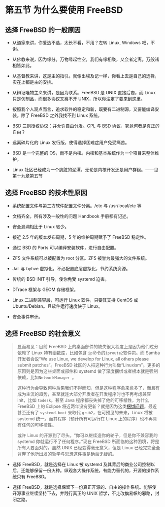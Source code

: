 # 第五节 为什么要使用 FreeBSD

## 选择 FreeBSD 的一般原因

 - 从道家来讲，你爱选不选，太长不看，不用？左转 Linux, Windows 吧，不谢。

 - 从佛教来说，因为缘分。万物缘起性空，我们有缘相聚，又会者定离。万般诸相皆如此。

 - 从基督教来讲，这是主的指引。就像出埃及记一样，你看上去是自己的选择，实在上都是主的安排。

 - 从辩证唯物主义来讲，是因为联系。FreeBSD 是 UNIX 直接后裔，而 Linux 只是仿制品，而很多协议又离不开 UNIX，所以你注定了要来到这里。

 - 按照我个人观点而言，追求软件的稳定和新，既要有二进制源，又要能编译安装。除了 FreeBSD 之外我找不到 Linux 系统。

 - BSD 三则授权协议：并允许自由分发。GPL 与 BSD 协议，究竟何者是真正的自由？

 - 远离碎片化的 Linux 发行版，使得选择困难症用户免受痛苦。

 - BSD 是一个完整的 OS，而不是内核。内核和基本系统作为一个项目来整体维护。

 - Linux 社区已经成为一个肮脏的泥潭，无论是内核开发还是用户群组。——见 第十九章第五节

## 选择 FreeBSD 的技术性原因

 - 系统配置文件与第三方软件配置文件分离。/etc 与 /usr/local/etc 等

 - 文档齐全，所有涉及一般性的问题 Handbook 手册都有记述。

 - 安全漏洞相比于 Linux 较少。

 - 接近 2.5 年的版本发布周期，5 年的维护周期赋予了 FreeBSD 稳定性。

 - 通过 BSD 的 Ports 可以编译安装软件，进行自由配置。

 - ZFS 文件系统可以被配置为 root 分区。ZFS 被誉为最强大的文件系统。

 - Jail 与 byhve 虚拟化，不必配置底层虚拟化，节约系统资源。

 - 传统的 BSD INIT 引导，使你免受 systemd 迫害。

 - DTrace 框架与 GEOM 存储框架。

 - Linux 二进制兼容层，可运行 Linux 软件，只要其支持 CentOS 或 Ubuntu/Debian。且软件运行速度快于 Linux。

 - 安全事件审计。

## 选择 FreeBSD 的社会意义

> 显而易见：目前 FreeBSD 上的桌面部件的缺失很大程度上是因为他们过分依赖了 Linux 特有函数库，比如包含 `ip`命令的`iproute2`软件包。而 Samba 开发者会说“We use Linux, we develop for Linux, all others please submit patches”。FreeBSD 社区的人把这种行为叫做“Linuxism”。更多的原因则是因为这些桌面或部件和 systemd 做了深度捆绑或者根本就是强制依赖，比如`NetworkManager `。
> 
> 这种行为会导致何种后果我们不得而知，但是这种程序愈来愈多了，而且有成为主流的趋势，甚至就连大部分开发者在开发程序时也不再考虑兼容 init，比如 `todesk`。甚至 Java 程序都丧失掉了他的可移植性，为什么 FreeBSD 上的 Eclipse 将近两年没有更新？就是因为这类[捆绑问题](https://git.eclipse.org/r/c/platform/eclipse.platform.swt/+/163641/)。最近甚至还有了 `systemd-boot` 来取代 `grub2`，在可预见的未来，Linux 将被 systemd 统一。而其程序（预计所有可运行在 Linux 上的程序）也不再具有任何的可移植性。
> 
> 或许 Linux 的开源到了尽头。“你可以继续造你的轮子，但是你不兼容我的 systemd 你就运行不了任何程序。”现在 FreeBSD 所面临的这种困境，将是所有人要面对的。虽然 UNIX 已经变得毫无意义，但是 Linux 已经完完全全背弃了他所出发的哲学与思想这件事是确凿无疑的。

 - 选择 FreeBSD，就是选择在 Linux 被 systemd 及其背后的商业公司控制以后，还能够保留一份火种。纵观各大操作系统，有能力替代的，开源的操作系统只有 FreeBSD。

 - 选择 FreeBSD，就是选择保留下一份真正开源的、自由的操作系统。能够使开源事业继续坚持下去，并践行真正的 UNIX 哲学，不走改旗易帜的邪路，封闭之路。
